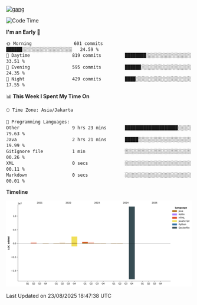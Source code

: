 <!-- [<img src='https://dev.karakun.com/assets/posts/2018-09-16-jc-java-article/3duke_suspects.jpg' alt='java'>](https://github.com/yeahbutstill) -->
[<img src='https://asset-2.tstatic.net/tribunnewswiki/foto/bank/images/Mozart.jpg' alt='gang'>](https://github.com/yeahbutstill)

<!--START_SECTION:waka-->
![Code Time](http://img.shields.io/badge/Code%20Time-3%2C530%20hrs%203%20mins-blue)

**I'm an Early 🐤** 

```text
🌞 Morning                601 commits         ██████░░░░░░░░░░░░░░░░░░░   24.59 % 
🌆 Daytime                819 commits         ████████░░░░░░░░░░░░░░░░░   33.51 % 
🌃 Evening                595 commits         ██████░░░░░░░░░░░░░░░░░░░   24.35 % 
🌙 Night                  429 commits         ████░░░░░░░░░░░░░░░░░░░░░   17.55 % 
```


📊 **This Week I Spent My Time On** 

```text
🕑︎ Time Zone: Asia/Jakarta

💬 Programming Languages: 
Other                    9 hrs 23 mins       ████████████████████░░░░░   79.63 % 
Java                     2 hrs 21 mins       █████░░░░░░░░░░░░░░░░░░░░   19.99 % 
GitIgnore file           1 min               ░░░░░░░░░░░░░░░░░░░░░░░░░   00.26 % 
XML                      0 secs              ░░░░░░░░░░░░░░░░░░░░░░░░░   00.11 % 
Markdown                 0 secs              ░░░░░░░░░░░░░░░░░░░░░░░░░   00.01 % 
```

**Timeline**

![Lines of Code chart](https://raw.githubusercontent.com/yeahbutstill/yeahbutstill/main/assets/bar_graph.png)


 Last Updated on 23/08/2025 18:47:38 UTC
<!--END_SECTION:waka-->
